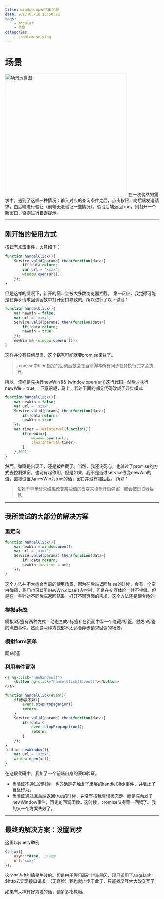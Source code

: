 ```yaml
---
title: window.open拦截问题
date: 2017-05-10 15:50:22
tags:
    - Angular
    - 前端
categories:
    - problem solving
---
```


# 场景
<img src="/blogImg/window-open-scene.png" alt="场景示意图" width="400px;">
在一次偶然的需求中，遇到了这样一种情况：输入对应的查询条件之后，点击按钮，向后端发送请求，由后端进行验证（前端无法验证一些情况），假设后端返回true，则打开一个新窗口，否则进行错误提示。
<!--more -->

---

## 刚开始的使用方式
按钮有点击事件，大意如下：
```js
function handelClick(){
    Service.valid(params).then(function(data){
        if(!data)return;
        var url = 'xxxx';
        window.open(url);
    });
}
```
但是这样的情况下，新开的窗口会被大多数浏览器拦截。
第一反应，我觉得可能是在异步请求回调函数中打开窗口导致的，所以进行了以下试验：
```js
function handelClick(){
    var newWin = false;
    var url = 'xxxx';
    Service.valid(params).then(function(data){
        if(!data)return;
        newWin = true;
    });
    newWin && (window.open(url));
}
```
这样并没有任何反应，这个锅呢可能就要promise来背了。
> promise中then指定的回调函数会在当前脚本所有同步任务执行完才会执行。

所以，流程是先执行newWin && (window.open(url))这行代码，然后才执行newWin = true。
下意识呢，马上，我讲下面的部分代码改成了异步模式
```js
function handelClick(){
    var newWin = false;
    var url = 'xxxx';
    Service.valid(params).then(function(data){
        if(!data)return;
        newWin = true;
    });
    var timer = setInterval(function(){
        if(newWin){
            window.open(url);
            clearInterval(timer);
        }
    },300);
}
```
然而，弹窗是出现了，还是被拦截了。当然，我还没死心，也试过了promise的方式去控制弹窗，也没有起作用。但是如果，我不是通过service改变newWin的值，直接设置为newWin为true的话，窗口并没有被拦截。
所以：
> 依赖于异步请求结果改变某些值的改变来控制开启弹窗，都会被浏览器拦截。

---
## 我所尝试的大部分的解决方案
### 重定向
```js
function handelClick(){
    var newWin = window.open();
    var url = 'xxxx';
    Service.valid(params).then(function(data){
        if(!data)return;
        newWin.location = url;
    });
}
```
这个方法并不太适合当前的使用场景，因为在后端返回false的时候，会有一个空白弹窗，我们也可以用newWin.close()去控制，但是在交互体验上并不提倡。但是在一些针对不同后端返回结果，打开不同页面的需求，这个方法还是很合适的。

### 模拟a标签
模拟a标签有两种方式：动态生成a标签和在页面中写一个隐藏a标签，触发a标签的点击事件。然而这两种方式都不太适合异步请求回调的场景。

### 模拟form表单
同a标签

### 利用事件冒泡
```html
<a ng-click="newWindow()">
    <button ng-click="handelClick($event)"></button>
</a>
```
```js
function handelClick(event){
    if(参数不对){
        event.stopPropagation();
        return;
    }
    Service.valid(params).then(function(data){
        if(!data){
            event.stopPropagation();
            return;
        }
    });
}
funtion newWindow(){
    var url = 'xxxx';
    window.open(url); 
}
```
在这段代码中，我加了一个前端自身的表单验证。
*   当验证不通过的时候，也的确是先触发了里层的handleClick事件，并阻止了冒泡行为。
*   当验证通过且后端返回true的时候，并没有按我理想状态走。而是先触发了newWindow事件，再走的回调函数。这时候，promise又得背一回锅了。我的又一个方案失效了。

---
## 最终的解决方案：设置同步
这里以jquery举例
```js
$.ajax({
    async:false,  //同步
    url:'xxxx'
});
```
这个方法也的确是生效的。但是由于项目基础封装原因，项目调用了angular的$http去实现接口请求。（无奈脸）我也就止步于此了，只能找交互大大改交互了。

如果有大神有好方法的话，请多多指教哦。







